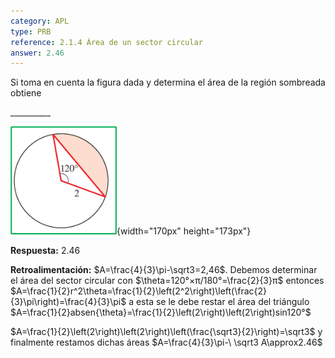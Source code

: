 ```yaml
---
category: APL
type: PRB
reference: 2.1.4 Área de un sector circular
answer: 2.46
---
```


Si toma en cuenta la figura dada y determina el área de la región sombreada obtiene

\_\_\_\_\_\_\_\_\_\_

![](/assets/07.png){width="170px" height="173px"}



**Respuesta:** 2.46

**Retroalimentación:**
$A=\frac{4}{3}\pi-\sqrt3=2,46$. Debemos determinar el área del sector circular  con $\theta=120°×π/180°=\frac{2}{3}π$ entonces $A=\frac{1}{2}r^2\theta=\frac{1}{2}\left(2^2\right)\left(\frac{2}{3}\pi\right)=\frac{4}{3}\pi$ a esta se  le debe  restar el área del triángulo $A=\frac{1}{2}absen{\theta}=\frac{1}{2}\left(2\right)\left(2\right)sin120°$

$A=\frac{1}{2}\left(2\right)\left(2\right)\left(\frac{\sqrt3}{2}\right)=\sqrt3$  y finalmente restamos dichas áreas
$A=\frac{4}{3}\pi-\ \sqrt3   A\approx2.46$

